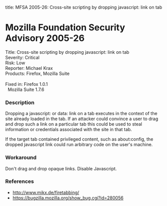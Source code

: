 title: MFSA 2005-26: Cross-site scripting by dropping javascript: link on tab

<h1>Mozilla Foundation Security Advisory 2005-26</h1>

<p><span class="label">Title:</span>      Cross-site scripting by dropping javascript: link on tab<br/>
<span class="label">Severity:</span>   Critical<br/>
<span class="label">Risk:</span>       Low<br/>
<span class="label">Reporter:</span>   Michael Krax<br/>
<span class="label">Products:</span>   Firefox, Mozilla Suite<br/>
<br/>
<span class="label">Fixed in:</span>   Firefox 1.0.1<br/>
<span class="label">&#160;</span>      Mozilla Suite 1.7.6</p>

<h3>Description</h3>

<p>Dropping a javascript: or data: link on a tab executes in the context
of the site already loaded in the tab. If an attacker could convince a
user to drag and drop such a link on a particular tab this could be used
to steal information or credentials associated with the site in that tab.</p>

<p>If the target tab contained privileged content, such as about:config, the
dropped javascript link could run arbitrary code on the user's machine.</p>

<h3>Workaround</h3>

<p>Don't drag and drop opaque links. Disable Javascript.</p>

<h3>References</h3>

<ul>
<li><a href="http://www.mikx.de/firetabbing/">http://www.mikx.de/firetabbing/</a></li>
<li><a href="https://bugzilla.mozilla.org/show_bug.cgi?id=280056">
https://bugzilla.mozilla.org/show_bug.cgi?id=280056</a></li>
</ul>



